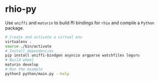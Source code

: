 # rhio-py

Use `uniffi` and `maturin` to build ffi bindings for `rhio` and compile a `Python` package.

```bash
# Create and activate a virtual env
virtualenv .
source ./bin/activate
# Install dependencies
pip install uniffi-bindgen asyncio argparse watchfiles loguru
# Build wheel
maturin develop
# Run the example
python3 python/main.py --help
```
